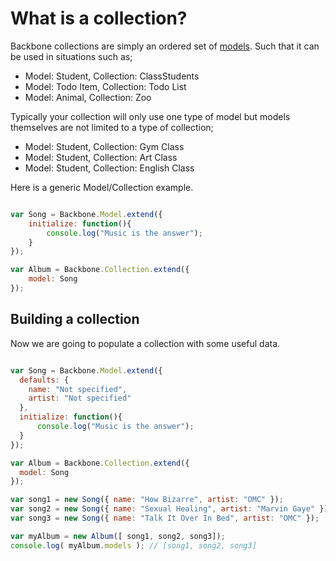 # What is a collection?

Backbone collections are simply an ordered set of [models](/what-is-a-model).   Such that it can be used in situations such as;

* Model: Student, Collection: ClassStudents
* Model: Todo Item, Collection: Todo List
* Model: Animal, Collection: Zoo

Typically your collection will only use one type of model but models themselves are not limited to a type of collection;

* Model: Student, Collection: Gym Class
* Model: Student, Collection: Art Class
* Model: Student, Collection: English Class

Here is a generic Model/Collection example.

```js

var Song = Backbone.Model.extend({
    initialize: function(){
        console.log("Music is the answer");
    }
});

var Album = Backbone.Collection.extend({
    model: Song
});

```

## Building a collection

Now we are going to populate a collection with some useful data.

```js

var Song = Backbone.Model.extend({
  defaults: {
    name: "Not specified",
    artist: "Not specified"
  },
  initialize: function(){
      console.log("Music is the answer");
  }
});

var Album = Backbone.Collection.extend({
  model: Song
});

var song1 = new Song({ name: "How Bizarre", artist: "OMC" });
var song2 = new Song({ name: "Sexual Healing", artist: "Marvin Gaye" });
var song3 = new Song({ name: "Talk It Over In Bed", artist: "OMC" });

var myAlbum = new Album([ song1, song2, song3]);
console.log( myAlbum.models ); // [song1, song2, song3]

```
